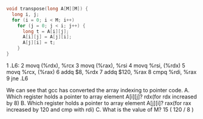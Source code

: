 

```c
void transpose(long A[M][M]) {
  long i, j;
  for (i = 0; i < M; i++)
    for (j = 0; j < i; j++) {
      long t = A[i][j];
      A[i][j] = A[j][i];
      A[j][i] = t;
    }
}
```

1 .L6:
2 movq (%rdx), %rcx
3 movq (%rax), %rsi
4 movq %rsi, (%rdx)
5 movq %rcx, (%rax)
6 addq $8, %rdx
7 addq $120, %rax
8 cmpq %rdi, %rax
9 jne .L6


We can see that gcc has converted the array indexing to pointer code.
A. Which register holds a pointer to array element A[i][j]?
  rdx(for rdx increased by 8)
B. Which register holds a pointer to array element A[j][i]?
  rax(for rax increased by 120 and cmp with rdi)
C. What is the value of M?
  15 ( 120 / 8 )
